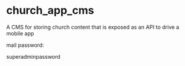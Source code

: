 # church_app_cms
A CMS for storing church content that is exposed as an API to drive a mobile app


mail password:

superadminpassword
